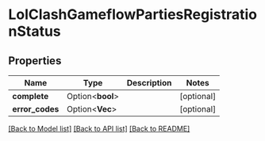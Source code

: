 # LolClashGameflowPartiesRegistrationStatus

## Properties

Name | Type | Description | Notes
------------ | ------------- | ------------- | -------------
**complete** | Option<**bool**> |  | [optional]
**error_codes** | Option<**Vec<String>**> |  | [optional]

[[Back to Model list]](../README.md#documentation-for-models) [[Back to API list]](../README.md#documentation-for-api-endpoints) [[Back to README]](../README.md)


